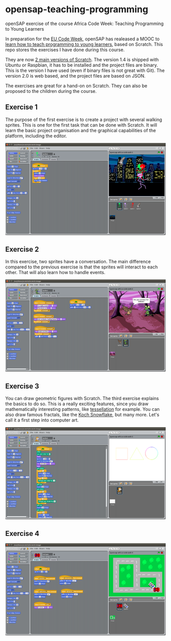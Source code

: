 # opensap-teaching-programming
openSAP exercise of the course Africa Code Week: Teaching Programming to Young Learners

In preparation for the [EU Code Week][eu-codeweek], openSAP has realeased a MOOC to [learn how to teach programming to young learners][opensap-africa], based on Scratch. This repo stores the exercises I have done during this course.

They are now [2 main versions of Scratch][scratch-versions]. The version 1.4 is shipped with Ubuntu or Raspbian, it has to be installed and the project files are binary. This is the version I have used (even if binary files is not great with Git). The version 2.0 is web based, and the project files are based on JSON.

The exercises are great for a hand-on on Scratch. They can also be proposed to the children during the course.

## Exercise 1

The purpose of the first exercise is to create a project with several walking sprites. This is one for the first task that can be done with Scratch. It will learn the basic project organisation and the graphical capabilities of the platform, including the editor.

![alt text][ex1]

## Exercise 2

In this exercise, two sprites have a conversation. The main difference compared to the previous exercise is that the sprites will interact to each other. That will also learn how to handle events.

![alt text][ex2]

## Exercise 3

You can draw geometric figures with Scratch. The third exercise explains the basics to do so. This is a really exciting features, since you draw mathematically interesting patterns, like [tessellation][wikipedia-tessellation] for example. You can also draw famous fractals, like the [Koch Snowflake][wikipedia-koch-snowflake], but many more. Let's call it a first step into computer art.

![alt text][ex3]

## Exercise 4

![alt text][ex4]

[eu-codeweek]: http://codeweek.eu/
[opensap-africa]: https://open.sap.com/courses/acw1-1
[scratch-versions]: http://wiki.scratch.mit.edu/wiki/Scratch_Versions
[wikipedia-tessellation]: https://en.wikipedia.org/wiki/Tessellation
[wikipedia-koch-snowflake]: https://en.wikipedia.org/wiki/Koch_snowflake

[ex1]: screenshots/exercise-1.png
[ex2]: screenshots/exercise-2.png
[ex3]: screenshots/exercise-3.png
[ex4]: screenshots/exercise-4.png

